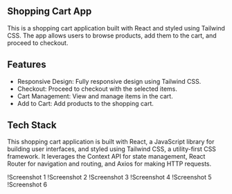## Shopping Cart App


This is a shopping cart application built with React and styled using Tailwind CSS. The app allows users to browse products, add them to the cart, and proceed to checkout.

 ## Features
- Responsive Design: Fully responsive design using Tailwind CSS.
- Checkout: Proceed to checkout with the selected items.
- Cart Management: View and manage items in the cart.
- Add to Cart: Add products to the shopping cart.
## Tech Stack
This shopping cart application is built with React, a JavaScript library for building user interfaces, and styled using Tailwind CSS, a utility-first CSS framework. It leverages the Context API for state management, React Router for navigation and routing, and Axios for making HTTP requests.

!Screenshot 1
!Screenshot 2
!Screenshot 3
!Screenshot 4
!Screenshot 5
!Screenshot 6

